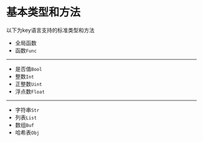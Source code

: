 # 基本类型和方法

以下为key语言支持的标准类型和方法

- <jmp to="/prim/global">全局函数</jmp>
- <jmp to="/prim/func">函数`Func`</jmp>

---

- <jmp to="/prim/bool">是否值`Bool`</jmp>
- <jmp to="/prim/int">整数`Int`</jmp>
- <jmp to="/prim/uint">正整数`Uint`</jmp>
- <jmp to="/prim/float">浮点数`Float`</jmp>

---

- <jmp to="/prim/str">字符串`Str`</jmp>
- <jmp to="/prim/list">列表`List`</jmp>
- <jmp to="/prim/buf">数组`Buf`</jmp>
- <jmp to="/prim/obj">哈希表`Obj`</jmp>
